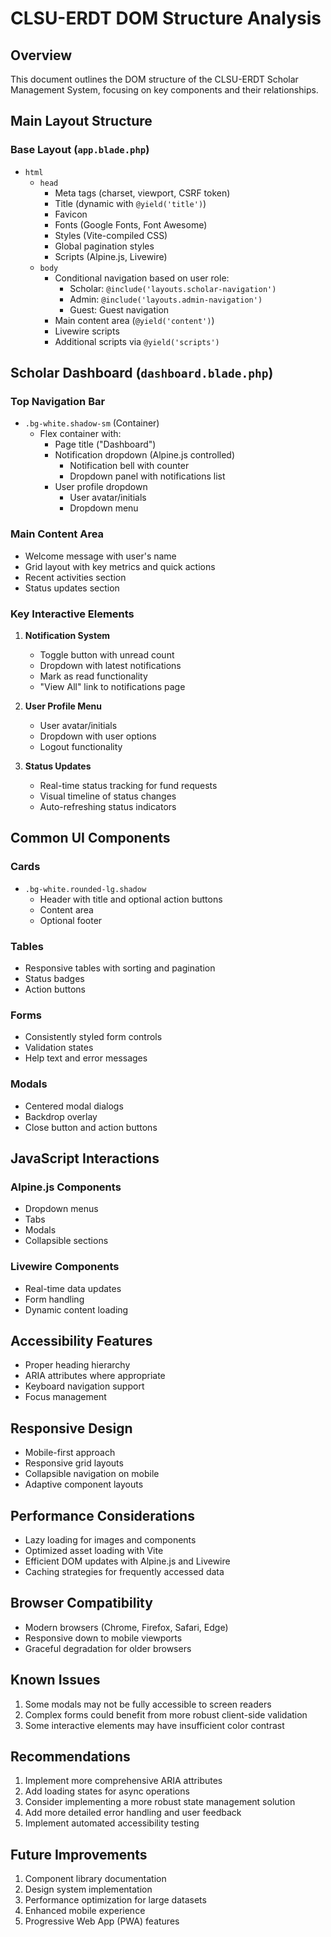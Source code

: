 # CLSU-ERDT DOM Structure Analysis

## Overview
This document outlines the DOM structure of the CLSU-ERDT Scholar Management System, focusing on key components and their relationships.

## Main Layout Structure

### Base Layout (`app.blade.php`)
- `html`
  - `head`
    - Meta tags (charset, viewport, CSRF token)
    - Title (dynamic with `@yield('title')`)
    - Favicon
    - Fonts (Google Fonts, Font Awesome)
    - Styles (Vite-compiled CSS)
    - Global pagination styles
    - Scripts (Alpine.js, Livewire)
  - `body`
    - Conditional navigation based on user role:
      - Scholar: `@include('layouts.scholar-navigation')`
      - Admin: `@include('layouts.admin-navigation')`
      - Guest: Guest navigation
    - Main content area (`@yield('content')`)
    - Livewire scripts
    - Additional scripts via `@yield('scripts')`

## Scholar Dashboard (`dashboard.blade.php`)

### Top Navigation Bar
- `.bg-white.shadow-sm` (Container)
  - Flex container with:
    - Page title ("Dashboard")
    - Notification dropdown (Alpine.js controlled)
      - Notification bell with counter
      - Dropdown panel with notifications list
    - User profile dropdown
      - User avatar/initials
      - Dropdown menu

### Main Content Area
- Welcome message with user's name
- Grid layout with key metrics and quick actions
- Recent activities section
- Status updates section

### Key Interactive Elements
1. **Notification System**
   - Toggle button with unread count
   - Dropdown with latest notifications
   - Mark as read functionality
   - "View All" link to notifications page

2. **User Profile Menu**
   - User avatar/initials
   - Dropdown with user options
   - Logout functionality

3. **Status Updates**
   - Real-time status tracking for fund requests
   - Visual timeline of status changes
   - Auto-refreshing status indicators

## Common UI Components

### Cards
- `.bg-white.rounded-lg.shadow`
  - Header with title and optional action buttons
  - Content area
  - Optional footer

### Tables
- Responsive tables with sorting and pagination
- Status badges
- Action buttons

### Forms
- Consistently styled form controls
- Validation states
- Help text and error messages

### Modals
- Centered modal dialogs
- Backdrop overlay
- Close button and action buttons

## JavaScript Interactions

### Alpine.js Components
- Dropdown menus
- Tabs
- Modals
- Collapsible sections

### Livewire Components
- Real-time data updates
- Form handling
- Dynamic content loading

## Accessibility Features
- Proper heading hierarchy
- ARIA attributes where appropriate
- Keyboard navigation support
- Focus management

## Responsive Design
- Mobile-first approach
- Responsive grid layouts
- Collapsible navigation on mobile
- Adaptive component layouts

## Performance Considerations
- Lazy loading for images and components
- Optimized asset loading with Vite
- Efficient DOM updates with Alpine.js and Livewire
- Caching strategies for frequently accessed data

## Browser Compatibility
- Modern browsers (Chrome, Firefox, Safari, Edge)
- Responsive down to mobile viewports
- Graceful degradation for older browsers

## Known Issues
1. Some modals may not be fully accessible to screen readers
2. Complex forms could benefit from more robust client-side validation
3. Some interactive elements may have insufficient color contrast

## Recommendations
1. Implement more comprehensive ARIA attributes
2. Add loading states for async operations
3. Consider implementing a more robust state management solution
4. Add more detailed error handling and user feedback
5. Implement automated accessibility testing

## Future Improvements
1. Component library documentation
2. Design system implementation
3. Performance optimization for large datasets
4. Enhanced mobile experience
5. Progressive Web App (PWA) features
